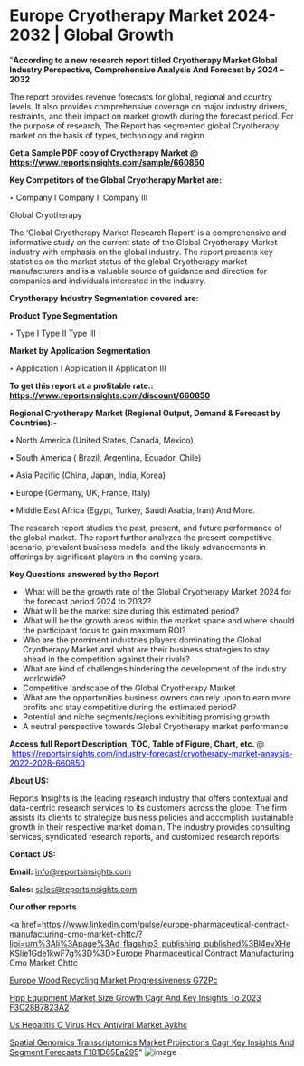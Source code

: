 # Europe Cryotherapy Market 2024-2032 | Global Growth

"<strong>According to a new research report titled Cryotherapy Market Global Industry Perspective, Comprehensive Analysis And Forecast by 2024 – 2032</strong>

The report provides revenue forecasts for global, regional and country levels. It also provides comprehensive coverage on major industry drivers, restraints, and their impact on market growth during the forecast period. For the purpose of research, The Report has segmented global Cryotherapy market on the basis of types, technology and region

<strong>Get a Sample PDF copy of Cryotherapy Market </strong><strong>@<a href=https://www.reportsinsights.com/sample/660850 style=color:#0000ff;> https://www.reportsinsights.com/sample/660850</a></strong></font>

<strong>Key Competitors of the Global Cryotherapy Market are:</strong>

‣ Company I
Company II
Company III

Global Cryotherapy

The ‘Global Cryotherapy Market Research Report’ is a comprehensive and informative study on the current state of the Global Cryotherapy Market industry with emphasis on the global industry. The report presents key statistics on the market status of the global Cryotherapy market manufacturers and is a valuable source of guidance and direction for companies and individuals interested in the industry.

<strong>Cryotherapy Industry Segmentation covered are:</strong>

<strong>Product Type Segmentation</strong>

‣ Type I
Type II
Type III

<strong>Market by Application Segmentation</strong>

‣ Application I
Application II 
Application III

<strong>To get this report at a profitable rate.: <a href=https://www.reportsinsights.com/discount/660850 style=color:#0000ff;>https://www.reportsinsights.com/discount/660850</a></strong></font>

<strong>Regional Cryotherapy Market (Regional Output, Demand &amp; Forecast by Countries):-</strong>

• North America (United States, Canada, Mexico)

• South America ( Brazil, Argentina, Ecuador, Chile)

• Asia Pacific (China, Japan, India, Korea)

• Europe (Germany, UK, France, Italy)

• Middle East Africa (Egypt, Turkey, Saudi Arabia, Iran) And More.

The research report studies the past, present, and future performance of the global market. The report further analyzes the present competitive scenario, prevalent business models, and the likely advancements in offerings by significant players in the coming years.

<strong>Key Questions answered by the Report</strong>
<ul>
  <li> What will be the growth rate of the Global Cryotherapy Market 2024 for the forecast period 2024 to 2032?</li>
  <li>What will be the market size during this estimated period?</li>
  <li>What will be the growth areas within the market space and where should the participant focus to gain maximum ROI?</li>
  <li>Who are the prominent industries players dominating the Global Cryotherapy Market and what are their business strategies to stay ahead in the competition against their rivals?</li>
  <li>What are kind of challenges hindering the development of the industry worldwide?</li>
  <li>Competitive landscape of the Global Cryotherapy Market</li>
  <li>What are the opportunities business owners can rely upon to earn more profits and stay competitive during the estimated period?</li>
  <li>Potential and niche segments/regions exhibiting promising growth</li>
  <li>A neutral perspective towards Global Cryotherapy market performance</li>
</ul>
<strong>Access full Report Description, TOC, Table of Figure, Chart, etc. </strong>@  <a href=https://reportsinsights.com/industry-forecast/cryotherapy-market-anaysis-2022-2028-660850 style=color:#0000ff;>https://reportsinsights.com/industry-forecast/cryotherapy-market-anaysis-2022-2028-660850</a></font>

<strong><strong>About US</strong>:</strong>

Reports Insights is the leading research industry that offers contextual and data-centric research services to its customers across the globe. The firm assists its clients to strategize business policies and accomplish sustainable growth in their respective market domain. The industry provides consulting services, syndicated research reports, and customized research reports.

<strong>Contact US:</strong>

<p class=""""><b>Email:</b> <a href=mailto:info@reportsinsights.com>info@reportsinsights.com</a></p>
<p class=""""><b>Sales:</b> <a href=mailto:sales@reportsinsights.com>sales@reportsinsights.com</a></p>

<strong>Our other reports</strong>

<a href=https://www.linkedin.com/pulse/europe-pharmaceutical-contract-manufacturing-cmo-market-chttc/?lipi=urn%3Ali%3Apage%3Ad_flagship3_publishing_published%3Bl4evXHeKSlie1Gde1kwF7g%3D%3D>Europe Pharmaceutical Contract Manufacturing Cmo Market Chttc</a>

<a href=https://www.linkedin.com/pulse/europe-wood-recycling-market-progressiveness-g72pc/>Europe Wood Recycling Market Progressiveness G72Pc</a>

<a href=https://medium.com/@g65914336/hpp-equipment-market-size-growth-cagr-and-key-insights-to-2023-f3c28b7823a2>Hpp Equipment Market Size Growth Cagr And Key Insights To 2023 F3C28B7823A2</a>

<a href=https://www.linkedin.com/pulse/us-hepatitis-c-virus-hcv-antiviral-market-aykhc/>Us Hepatitis C Virus Hcv Antiviral Market Aykhc</a>

<a href=https://medium.com/@ruchikakadam73/spatial-genomics-transcriptomics-market-projections-cagr-key-insights-and-segment-forecasts-f181d65ea295>Spatial Genomics Transcriptomics Market Projections Cagr Key Insights And Segment Forecasts F181D65Ea295</a>"
![image](https://github.com/Jaayaachit/RIResearch/assets/158452289/30ee1418-ac87-4d71-b9c2-751054a26c67)

